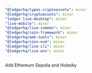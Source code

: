 ```yaml
---
"@ledgerhq/types-cryptoassets": minor
"@ledgerhq/cryptoassets": minor
"ledger-live-desktop": minor
"live-mobile": minor
"@ledgerhq/live-common": minor
"@ledgerhq/coin-framework": minor
"@ledgerhq/web-tools": minor
"@ledgerhq/coin-evm": minor
"@ledgerhq/live-cli": minor
"@ledgerhq/live-env": minor
---
```


Add Ethereum Sepolia and Holesky
